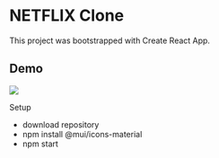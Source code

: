 # NETFLIX Clone

This project was bootstrapped with Create React App.

## Demo
![](https://im2.ezgif.com/tmp/ezgif-2-12ac384158.gif)

Setup
* download repository
* npm install @mui/icons-material
* npm start
